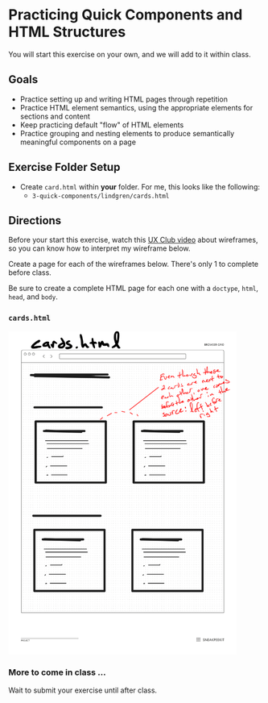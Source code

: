 # Practicing Quick Components and HTML Structures

You will start this exercise on your own, and we will add to it within class.

## Goals

- Practice setting up and writing HTML pages through repetition
- Practice HTML element semantics, using the appropriate elements for sections and content
- Keep practicing default "flow" of HTML elements
- Practice grouping and nesting elements to produce semantically meaningful components on a page

## Exercise Folder Setup

- Create `card.html` within **your** folder. For me, this looks like the following:
     - `3-quick-components/lindgren/cards.html`

## Directions

Before your start this exercise, watch this [UX Club video](https://www.youtube.com/watch?v=ykHClgOUUj8&ab_channel=UXClub.com) about wireframes, so you can know how to interpret my wireframe below.

Create a page for each of the wireframes below. There's only 1 to complete before class.

Be sure to create a complete HTML page for each one with a `doctype`, `html`, `head`, and `body`.

### `cards.html`

<img src="wireframes/cards.png" 
     width="90%"
     alt="Wireframe of a common card component." />

### More to come in class ...

Wait to submit your exercise until after class.